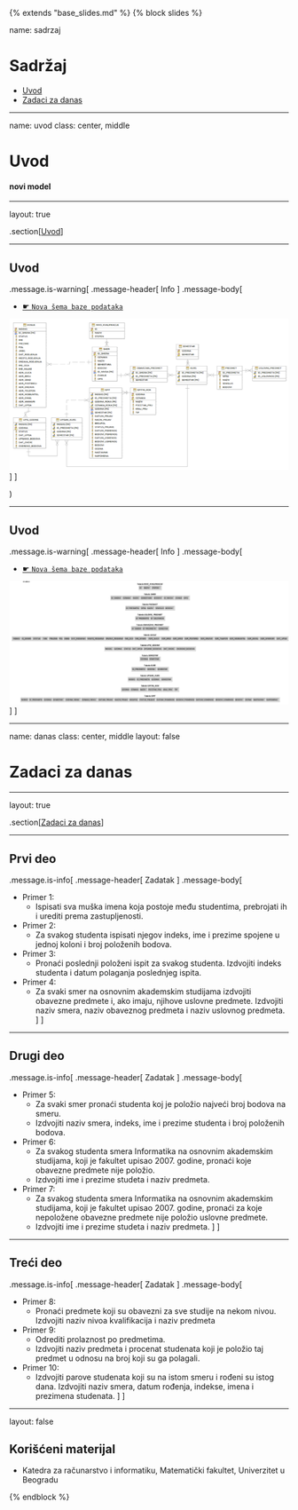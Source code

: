 {% extends "base_slides.md" %}
{% block slides %}

name: sadrzaj

# Sadržaj

- [Uvod](#uvod)
- [Zadaci za danas](#danas)

---
name: uvod 
class: center, middle

# Uvod
#### novi model

---
layout: true

.section[[Uvod](#sadrzaj)]

---

## Uvod

.message.is-warning[
.message-header[
Info
]
.message-body[
- <a target="_blank" rel="noopener noreferrer" href="../db/tabele.sire.nova.zip"> ☛ `Nova šema baze podataka`</a>

![:scale 90%](../db/3.png)
]
]

)

---

## Uvod 

.message.is-warning[
.message-header[
Info
]
.message-body[
- <a target="_blank" rel="noopener noreferrer" href="../db/tabele.sire.nova.zip"> ☛ `Nova šema baze podataka`</a>
  
![:scale 90%](../db/4.png)
]
]

---

name: danas 
class: center, middle
layout: false

# Zadaci za danas

---
layout: true

.section[[Zadaci za danas](#sadrzaj)]

---

## Prvi deo

.message.is-info[
.message-header[
Zadatak
]
.message-body[
- Primer 1: 
    - Ispisati sva muška imena koja postoje među studentima, prebrojati ih i urediti prema zastupljenosti.
- Primer 2: 
    - Za svakog studenta ispisati njegov indeks, ime i prezime spojene u jednoj koloni i broj položenih bodova.
- Primer 3: 
    -  Pronaći poslednji položeni ispit za svakog studenta. Izdvojiti indeks studenta i datum polaganja poslednjeg ispita.
- Primer 4: 
    - Za svaki smer na osnovnim akademskim studijama izdvojiti obavezne predmete i, ako imaju, njihove uslovne predmete. Izdvojiti naziv smera, naziv obaveznog predmeta i naziv uslovnog predmeta.
]
]
            

---

## Drugi deo

.message.is-info[
.message-header[
Zadatak
]
.message-body[
- Primer 5: 
    - Za svaki smer pronaći studenta koj je položio najveći broj bodova na smeru. 
    - Izdvojiti naziv smera, indeks, ime i prezime studenta i broj položenih bodova.
- Primer 6: 
    - Za svakog studenta smera Informatika na osnovnim akademskim studijama, koji je fakultet upisao 2007. godine, pronaći koje obavezne predmete nije položio. 
    - Izdvojiti ime i prezime studeta i naziv predmeta.
- Primer 7: 
    - Za svakog studenta smera Informatika na osnovnim akademskim studijama, koji je fakultet upisao 2007. godine, pronaći za koje nepoložene obavezne predmete nije položio uslovne predmete. 
    - Izdvojiti ime i prezime studeta i naziv predmeta.
]
]

---
## Treći deo

.message.is-info[
.message-header[
Zadatak
]
.message-body[

- Primer 8: 
    - Pronaći predmete koji su obavezni za sve studije na nekom nivou. Izdvojiti naziv nivoa kvalifikacija i naziv predmeta
- Primer 9: 
  - Odrediti prolaznost po predmetima. 
  - Izdvojiti naziv predmeta i procenat studenata koji je položio taj predmet u odnosu na broj koji su ga polagali.
- Primer 10: 
  -  Izdvojiti parove studenata koji su na istom smeru i rođeni su istog dana. Izdvojiti naziv smera, datum rođenja, indekse, imena i prezimena studenata.
]
]

---

layout: false

## Korišćeni materijal

- Katedra za računarstvo i informatiku, Matematički fakultet, Univerzitet u Beogradu

{% endblock %}